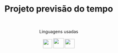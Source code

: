 <div align="center">
<h1>Projeto previsão do tempo</h1>
<br>
<p>Linguagens usadas</p>

<img src="https://cdn-icons-png.flaticon.com/512/174/174854.png" width="30" height="30" />
<img src="https://logospng.org/download/css-3/logo-css-3-2048.png" width="35" height="33" />
<img src="https://logodownload.org/wp-content/uploads/2022/04/javascript-logo-1.png" width="32" height="31" />
</div>
